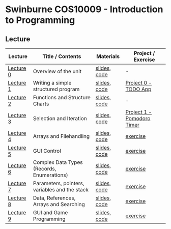 # Swinburne COS10009 - Introduction to Programming

## Lecture

| Lecture                                                           | Title / Contents     | Materials                                                                | Project / Exercise                                      |
| ----------------------------------------------------------------- | -------------------- | ------------------------------------------------------------------------ | ------------------------------------------------------- |
| [Lecture 0]() | Overview of the unit | [slides](lectures/lecture_0.pdf), [code](Lectures/Lecture0/src0) | -                                                       |
| [Lecture 1]() | Writing a simple structured program      | [slides](Lectures/Lecture1/lecture1.pdf), [code](Lectures/Lecture1/src1) | [Project 0 - TODO App](#project-0-todo-app)             |
| [Lecture 2]() | Functions and Structure Charts  | [slides](Lectures/Lecture2/lecture2.pdf), [code](Lectures/Lecture2/src2) | -                                                       |
| [Lecture 3]() | Selection and Iteration        | [slides](Lectures/Lecture3/lecture3.pdf), [code](Lectures/Lecture3/src3) | [Project 1 - Pomodoro Timer](#project-1-pomodoro-timer) |
| [Lecture 4]() | Arrays and Filehandling         | [slides](Lectures/Lecture4/lecture4.pdf), [code](Lectures/Lecture4/src4) | [exercise](Lectures/Lecture4/exercises4)                |
| [Lecture 5]() | GUI Control         | [slides](Lectures/Lecture4/lecture4.pdf), [code](Lectures/Lecture4/src4) | [exercise](Lectures/Lecture4/exercises4)                |
| [Lecture 6]() | Complex Data Types (Records, Enumerations)         | [slides](Lectures/Lecture4/lecture4.pdf), [code](Lectures/Lecture4/src4) | [exercise](Lectures/Lecture4/exercises4)                |
| [Lecture 7]() | Parameters, pointers, variables and the stack        | [slides](Lectures/Lecture4/lecture4.pdf), [code](Lectures/Lecture4/src4) | [exercise](Lectures/Lecture4/exercises4)                |
| [Lecture 8]() | Data, References, Arrays and Searching         | [slides](Lectures/Lecture4/lecture4.pdf), [code](Lectures/Lecture4/src4) | [exercise](Lectures/Lecture4/exercises4)                |
| [Lecture 9]() | GUI and Game Programming        | [slides](Lectures/Lecture4/lecture4.pdf), [code](Lectures/Lecture4/src4) | [exercise](Lectures/Lecture4/exercises4)                |
